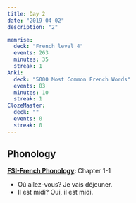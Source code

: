 ```yaml
---
title: Day 2
date: "2019-04-02"
description: "2"

memrise:
  deck: "French level 4"
  events: 263
  minutes: 35
  streak: 1
Anki:
  deck: "5000 Most Common French Words"
  events: 83
  minutes: 10
  streak: 1
ClozeMaster:
  deck: ""
  events: 0
  streak: 0
---
```


<h2>Phonology</h2>

<strong>[FSI-French Phonology](https://www.livelingua.com/french/courses/fsi/French_Phonology/): </strong>Chapter 1-1

<ul>
  <li>Où allez-vous? Je vais déjeuner.</li>
  <li>Il est midi? Oui, il est midi.</li>
</ul>
